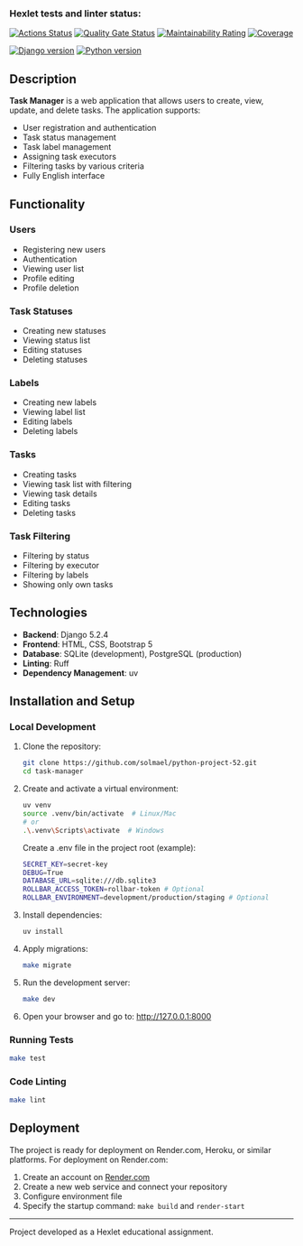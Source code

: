 ### Hexlet tests and linter status:
[![Actions Status](https://github.com/solmael/python-project-52/actions/workflows/hexlet-check.yml/badge.svg)](https://github.com/solmael/python-project-52/actions)
[![Quality Gate Status](https://sonarcloud.io/api/project_badges/measure?project=solmael_python-project-52&metric=alert_status)](https://sonarcloud.io/summary/new_code?id=solmael_python-project-52)
[![Maintainability Rating](https://sonarcloud.io/api/project_badges/measure?project=solmael_python-project-52&metric=sqale_rating)](https://sonarcloud.io/summary/new_code?id=solmael_python-project-52)
[![Coverage](https://sonarcloud.io/api/project_badges/measure?project=solmael_python-project-52&metric=coverage)](https://sonarcloud.io/summary/new_code?id=solmael_python-project-52)

[![Django version](https://img.shields.io/badge/Django-5.2.4-blue )](https://www.djangoproject.com/ )
[![Python version](https://img.shields.io/badge/Python-3.13.2-blue )](https://www.python.org/ )

## Description

**Task Manager** is a web application that allows users to create, view, update, and delete tasks. The application supports:

- User registration and authentication
- Task status management
- Task label management
- Assigning task executors
- Filtering tasks by various criteria
- Fully English interface

## Functionality

### Users
- Registering new users
- Authentication
- Viewing user list
- Profile editing
- Profile deletion
### Task Statuses
- Creating new statuses
- Viewing status list
- Editing statuses
- Deleting statuses

### Labels
- Creating new labels
- Viewing label list
- Editing labels
- Deleting labels

### Tasks
- Creating tasks
- Viewing task list with filtering
- Viewing task details
- Editing tasks
- Deleting tasks

### Task Filtering
- Filtering by status
- Filtering by executor
- Filtering by labels
- Showing only own tasks

## Technologies

- **Backend**: Django 5.2.4
- **Frontend**: HTML, CSS, Bootstrap 5
- **Database**: SQLite (development), PostgreSQL (production)
- **Linting**: Ruff
- **Dependency Management**: uv

## Installation and Setup

### Local Development

1. Clone the repository:
   ```bash
   git clone https://github.com/solmael/python-project-52.git
   cd task-manager
   ```

2. Create and activate a virtual environment:
   ```bash
   uv venv
   source .venv/bin/activate  # Linux/Mac
   # or
   .\.venv\Scripts\activate  # Windows
   ```
   Create a .env file in the project root (example):
   ```bash
   SECRET_KEY=secret-key
   DEBUG=True
   DATABASE_URL=sqlite:///db.sqlite3
   ROLLBAR_ACCESS_TOKEN=rollbar-token # Optional
   ROLLBAR_ENVIRONMENT=development/production/staging # Optional
   ```

3. Install dependencies:
   ```bash
   uv install
   ```

4. Apply migrations:
   ```bash
   make migrate
   ```

5. Run the development server:
   ```bash
   make dev
   ```

6. Open your browser and go to: http://127.0.0.1:8000


### Running Tests

```bash
make test
```

### Code Linting

```bash
make lint
```

## Deployment

The project is ready for deployment on Render.com, Heroku, or similar platforms. For deployment on Render.com:

1. Create an account on [Render.com](https://render.com)
2. Create a new web service and connect your repository
3. Configure environment file
4. Specify the startup command: `make build` and `render-start`

---

Project developed as a Hexlet educational assignment.